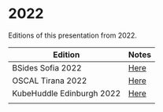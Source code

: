 # 2022

Editions of this presentation from 2022.

| Edition                   | Notes                           |
| ------------------------- | ------------------------------- |
| BSides Sofia 2022         | [Here](./bsides-sofia)          |
| OSCAL Tirana 2022         | [Here](./oscal-tirana)          |
| KubeHuddle Edinburgh 2022 | [Here](./kubehuddle-edinburgh/) |
|                           |                                 |
